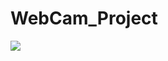 # WebCam_Project
<img src="https://cdn.mos.cms.futurecdn.net/GHXErTuqfEXXqkAG2u4zhU-970-80.jpg.webp">
